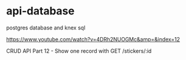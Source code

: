 # api-database
postgres database and knex sql

https://www.youtube.com/watch?v=4DRh2NUOGMc&amp=&index=12

CRUD API Part 12 - Show one record with GET /stickers/:id
